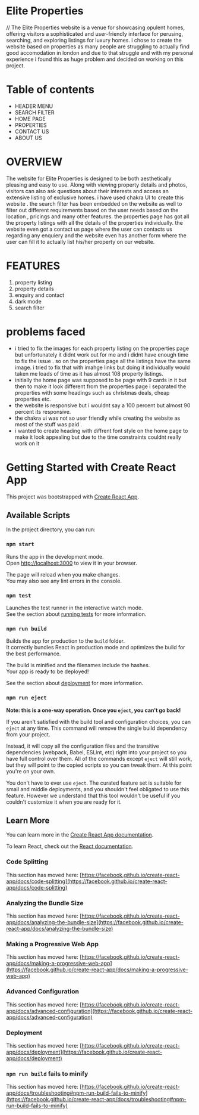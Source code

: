 # Elite Properties 
// The Elite Properties website is a venue for showcasing opulent homes, offering visitors a sophisticated and user-friendly interface for perusing, searching, and exploring listings for luxury homes. i chose to create the website based on properties as many people are struggling to actually find good accomodation in london and due to that struggle and with my personal experience i found this as huge problem and decided on working on this project.
# Table of contents 
- HEADER MENU
- SEARCH FILTER
- HOME PAGE 
- PROPERTIES 
- CONTACT US 
- ABOUT US 
# OVERVIEW 
The website for Elite Properties is designed to be both aesthetically pleasing and easy to use. Along with viewing property details and photos, visitors can also ask questions about their interests and access an extensive listing of exclusive homes. i have used chakra UI to create this website . the search filter has been embedded on the website as well to filter out different requirements based on the user needs based on the location , pricings and many other features. the properties page has got all the property listings with all the details of the properties individually. the website even got a contact us page where the user can contacts us regarding any enquiery and the website even has another form where the user can fill it to actually list his/her property on our website.  
# FEATURES 
1. property listing
2. property details
3. enquiry and contact
4. dark mode
5. search filter 

# problems faced 
- i tried to fix the images for each property listing on the properties page but unfortunately it didnt work out for me and i didnt have enough time to fix the issue . so on the properties page all the listings have the same image. i tried to fix that with imahge links but doing it individually would taken me loads of time as it has almost 108 property listings. 
- initially the home page was supposed to be page with 9 cards in it but then to make it look different from the properties page i separated the properties with some headings such as christmas deals, cheap properties etc.
- the website is responsive but i wouldnt say a 100 percent but almost 90 percent its responsive.
- the chakra ui was not so user friendly while creating the website as most of the stuff was paid .
- i wanted to create heading with diffrent font style on the home page to make it look appealing but due to the time constraints couldnt really work on it 
 



# Getting Started with Create React App

This project was bootstrapped with [Create React App](https://github.com/facebook/create-react-app).

## Available Scripts

In the project directory, you can run:

### `npm start`

Runs the app in the development mode.\
Open [http://localhost:3000](http://localhost:3000) to view it in your browser.

The page will reload when you make changes.\
You may also see any lint errors in the console.

### `npm test`

Launches the test runner in the interactive watch mode.\
See the section about [running tests](https://facebook.github.io/create-react-app/docs/running-tests) for more information.

### `npm run build`

Builds the app for production to the `build` folder.\
It correctly bundles React in production mode and optimizes the build for the best performance.

The build is minified and the filenames include the hashes.\
Your app is ready to be deployed!

See the section about [deployment](https://facebook.github.io/create-react-app/docs/deployment) for more information.

### `npm run eject`

**Note: this is a one-way operation. Once you `eject`, you can't go back!**

If you aren't satisfied with the build tool and configuration choices, you can `eject` at any time. This command will remove the single build dependency from your project.

Instead, it will copy all the configuration files and the transitive dependencies (webpack, Babel, ESLint, etc) right into your project so you have full control over them. All of the commands except `eject` will still work, but they will point to the copied scripts so you can tweak them. At this point you're on your own.

You don't have to ever use `eject`. The curated feature set is suitable for small and middle deployments, and you shouldn't feel obligated to use this feature. However we understand that this tool wouldn't be useful if you couldn't customize it when you are ready for it.

## Learn More

You can learn more in the [Create React App documentation](https://facebook.github.io/create-react-app/docs/getting-started).

To learn React, check out the [React documentation](https://reactjs.org/).

### Code Splitting

This section has moved here: [https://facebook.github.io/create-react-app/docs/code-splitting](https://facebook.github.io/create-react-app/docs/code-splitting)

### Analyzing the Bundle Size

This section has moved here: [https://facebook.github.io/create-react-app/docs/analyzing-the-bundle-size](https://facebook.github.io/create-react-app/docs/analyzing-the-bundle-size)

### Making a Progressive Web App

This section has moved here: [https://facebook.github.io/create-react-app/docs/making-a-progressive-web-app](https://facebook.github.io/create-react-app/docs/making-a-progressive-web-app)

### Advanced Configuration

This section has moved here: [https://facebook.github.io/create-react-app/docs/advanced-configuration](https://facebook.github.io/create-react-app/docs/advanced-configuration)

### Deployment

This section has moved here: [https://facebook.github.io/create-react-app/docs/deployment](https://facebook.github.io/create-react-app/docs/deployment)

### `npm run build` fails to minify

This section has moved here: [https://facebook.github.io/create-react-app/docs/troubleshooting#npm-run-build-fails-to-minify](https://facebook.github.io/create-react-app/docs/troubleshooting#npm-run-build-fails-to-minify)
